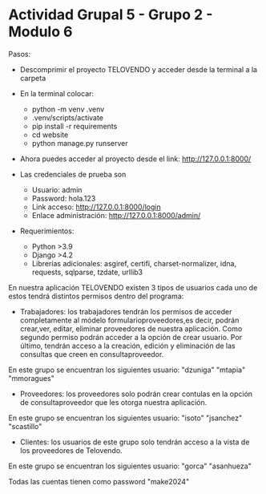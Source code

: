 # Actividad Grupal 5 - Grupo 2 - Modulo 6

Pasos:
- Descomprimir el proyecto TELOVENDO y acceder desde la terminal a la carpeta
- En la terminal colocar: 
  - python -m venv .venv
  - .venv/scripts/activate
  - pip install -r requirements
  - cd website
  - python manage.py runserver
- Ahora puedes acceder al proyecto desde el link: http://127.0.0.1:8000/
  
- Las credenciales de prueba son
  - Usuario: admin
  - Password: hola.123
  - Link acceso: http://127.0.0.1:8000/login
  - Enlace administración: http://127.0.0.1:8000/admin/

- Requerimientos:
  - Python >3.9
  - Django >4.2
  - Librerías adicionales: asgiref, certifi, charset-normalizer, idna, requests, sqlparse, tzdate, urllib3

En nuestra aplicación TELOVENDO existen 3 tipos de usuarios cada uno de estos tendrá distintos permisos dentro del programa:


- Trabajadores: los trabajadores tendrán los permisos de acceder completamente al módelo formularioproveedores,es decir, podrán crear,ver, editar, eliminar proveedores de nuestra aplicación. 
Como segundo permiso podrán acceder a la opción de crear usuario.
Por último, tendrán acceso a la creación, edición y eliminación de las consultas que creen en consultaproveedor.

En este grupo se encuentran los siguientes usuario:
  "dzuniga"
  "mtapia"
  "mmoragues"

- Proveedores: los proveedores solo podrán crear contulas en la opción de consultaproveedor que les otorga nuestra aplicación.

En este grupo se encuentran los siguientes usuario:
  "isoto"
  "jsanchez"
  "scastillo"


- Clientes: los usuarios de este grupo solo tendrán acceso a la vista de los proveedores de Telovendo.

En este grupo se encuentran los siguientes usuario:
  "gorca"
  "asanhueza"

Todas las cuentas tienen como password    "make2024"